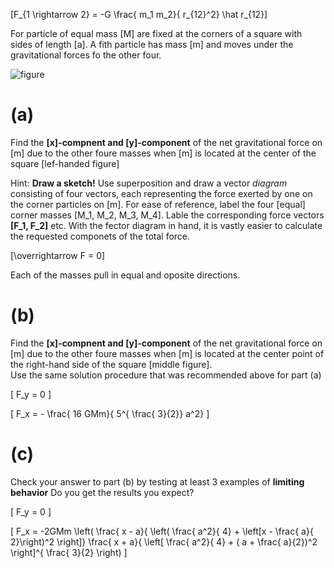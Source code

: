 \[F_{1 \rightarrow 2} = -G \frac{ m_1 m_2}{ r_{12}^2} \hat r_{12}\]

For particle of equal mass \[M\] are fixed at the corners of a square 
with sides of length \[a\].  A fith particle has mass \[m\] and moves 
under the gravitational forces fo the other four.

![figure](https://dl.dropbox.com/u/11444220/00/Screen%20Shot%202012-06-11%20at%204.09.27%20PM.png)

# (a) 

Find the **\[x\]-compnent and \[y\]-component** of the net gravitational 
force on \[m\] due to the other foure masses when \[m\] is located at
the center of the square [lef-handed figure]

Hint: **Draw a sketch!** Use superposition and draw a vector _diagram_ consisting of
four vectors, each representing the force exerted by one on the corner particles on \[m\].
For ease of reference, label the four [equal] corner masses \[M_1, M_2, M_3, M_4\].  Lable
the corresponding force vectors **\[F_1, F_2\]** etc.  With the fector diagram in hand,
it is vastly easier to calculate the requested componets of the total force.


\[\overrightarrow F  = 0\] 

Each of the masses pull in equal and oposite directions.

# (b)

Find the **\[x\]-compnent and \[y\]-component** of the net gravitational 
force on \[m\] due to the other foure masses when \[m\] is located at
the center point of the right-hand side of the square [middle figure].  
Use the same solution procedure that was recommended above for part (a)

\[ F_y = 0 \]

\[ F_x = - \frac{ 16 GMm}{ 5^{ \frac{ 3}{2}} a^2} \]


# (c)

Check your answer to part (b) by testing at least 3 examples of 
**limiting behavior** Do you get the results you expect?

\[ F_y = 0 \]

\[ F_x = -2GMm \left( \frac{ x - a}{ \left( \frac{ a^2}{ 4} + \left[x - \frac{ a}{ 2}\right)^2 \right]} \frac{ x + a}{ \left[ \frac{ a^2}{ 4} + ( a + \frac{ a}{2})^2 \right]^{ \frac{ 3}{2} \right) \]

